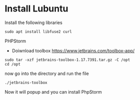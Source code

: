 # Install Lubuntu

Install the following libraries
```angular2html
sudo apt install libfuse2 curl
```

PHPStorm
- Doiwnload toolbox
  https://www.jetbrains.com/toolbox-app/
```angular2html
sudo tar -xzf jetbrains-toolbox-1.17.7391.tar.gz -C /opt
cd /opt
```
now go into the directory and run the file
```angular2html
./jetbrains-toolbox
```
Now it will popup and you can install PhpStorm





